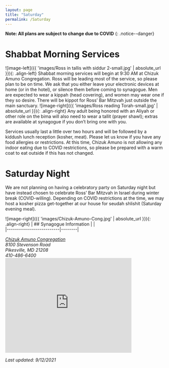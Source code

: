 ```yaml
---
layout: page
title: "Saturday"
permalink: /Saturday
---
```

**Note: All plans are subject to change due to COVID**
{: .notice--danger}

# Shabbat Morning Services

![image-left]({{ 'images/Ross in tallis with siddur 2-small.jpg' | absolute_url }}){: .align-left} 
Shabbat morning services will begin at 9:30 AM at Chizuk Amuno Congregation.  Ross will be leading most of the service, so please plan to be on time.  We ask that you either leave your electronic devices at home (or in the hotel), or silence them before coming to synagogue.  Men are expected to wear a kippah (head covering), and women may wear one if they so desire.  There will be kippot for Ross’ Bar Mitzvah just outside the main sanctuary.  ![image-right]({{ 'images/Ross reading Torah-small.jpg' | absolute_url }}){: .align-right} Any adult being honored with an Aliyah or other role on the bima will also need to wear a tallit (prayer shawl); extras are available at synagogue if you don’t bring one with you. 


Services usually last a little over two hours and will be followed by a kiddush lunch reception (kosher, meat).  Please let us know if you have any food allergies or restrictions.  At this time, Chizuk Amuno is not allowing any indoor eating due to COVID restrictions, so please be prepared with a warm coat to eat outside if this has not changed. 

# Saturday Night

We are not planning on having a celebratory party on Saturday night but have instead chosen to celebrate Ross’ Bar Mitzvah in Israel during winter break (COVID-willing).  Depending on COVID restrictions at the time, we may host a kosher pizza get-together at our house for seudah shlishit (Saturday evening meal).

![image-right]({{ 'images/Chizuk-Amuno-Cong.jpg' | absolute_url }}){: .align-right} 
| ## Synagogue Information |        |  
|--------------------------|--------|
<tr><td><address><a href="https://www.chizukamuno.org">Chizuk Amuno Congregation</a> <br />  8100 Stevenson Road <br />  Pikesville, MD 21208 <br />  410-486-6400</address></td> <td><iframe src="https://www.google.com/maps/embed?pb=!1m18!1m12!1m3!1d3083.392777585419!2d-76.71648684855886!3d39.39261907939671!2m3!1f0!2f0!3f0!3m2!1i1024!2i768!4f13.1!3m3!1m2!1s0x89c810bcdadf6c39%3A0x2c0acef88d2b3d5b!2sChizuk%20Amuno%20Congregation!5e0!3m2!1sen!2sus!4v1631459504980!5m2!1sen!2sus" width="400" height="300" style="border:0;" allowfullscreen="" loading="lazy"></iframe></td></tr>


*Last updated: 9/12/2021*
